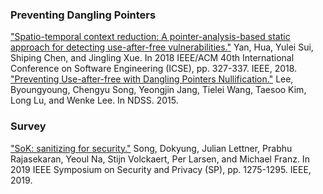 ### Preventing Dangling Pointers 

["Spatio-temporal context reduction: A pointer-analysis-based static approach for detecting use-after-free vulnerabilities."](https://ieeexplore.ieee.org/iel7/8452039/8453044/08453091.pdf) Yan, Hua, Yulei Sui, Shiping Chen, and Jingling Xue. In 2018 IEEE/ACM 40th International Conference on Software Engineering (ICSE), pp. 327-337. IEEE, 2018.
["Preventing Use-after-free with Dangling Pointers Nullification."](https://lifeasageek.github.io/papers/lee-dangnull.pdf) Lee, Byoungyoung, Chengyu Song, Yeongjin Jang, Tielei Wang, Taesoo Kim, Long Lu, and Wenke Lee. In NDSS. 2015.

### Survey
["SoK: sanitizing for security."](https://ieeexplore.ieee.org/iel7/8826229/8835208/08835389.pdf) Song, Dokyung, Julian Lettner, Prabhu Rajasekaran, Yeoul Na, Stijn Volckaert, Per Larsen, and Michael Franz.  In 2019 IEEE Symposium on Security and Privacy (SP), pp. 1275-1295. IEEE, 2019.
